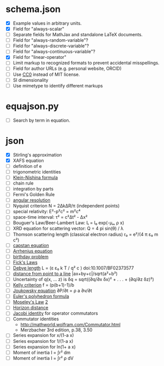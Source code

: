 
schema.json
===========

- [x] Example values in arbitrary units.
- [x] Field for "always-scalar"
- [ ] Separate fields for MathJax and standalone LaTeX documents.
- [ ] Field for "always-random-variable"?
- [ ] Field for "always-discrete-variable"?
- [ ] Field for "always-continuous-variable"?
- [x] Field for "linear-operator"
- [ ] Limit markup to recognized formats to prevent accidental misspellings.
- [ ] Field for author URLs (e.g. personal website, ORCID)
- [ ] Use [CC0](https://creativecommons.org/publicdomain/zero/1.0/) instead of MIT license.
- [ ] SI dimensionality
- [ ] Use mimetype to identify different markups

equajson.py
===========

- [ ] Search by term in equation.

json
====

- [x] Stirling's approximation
- [x] XAFS equation
- [ ] definition of e
- [ ] trigonometric identities
- [ ] [Klein-Nishina formula](https://en.wikipedia.org/wiki/Klein%E2%80%93Nishina_formula)
- [ ] chain rule
- [ ] integration by parts
- [ ] Fermi's Golden Rule
- [ ] [angular resolution](https://en.wikipedia.org/wiki/Angular_resolution)
- [ ] Nyquist criterion N = 2ΔkΔR/π (independent points)
- [ ] special relativity: E²-p²c² = m²c⁴
- [ ] space-time interval: τ² = c²Δt² - Δx²
- [ ] Bouguer's Law/Beer-Lambert Law: Iₜ = I₀ exp(-μₘ ρ x)
- [ ] XRD equation for scattering vector: Q = 4 pi sin(θ) / λ
- [ ] Thomson scattering length (classical electron radius) r₀ = e²/(4 π ε₀ m c²)
- [ ] [capstan equation](https://en.wikipedia.org/wiki/Capstan_equation)
- [ ] [Arrhenius equation](https://en.wikipedia.org/wiki/Arrhenius_equation)
- [ ] [birthday problem](https://en.wikipedia.org/wiki/Birthday_problem)
- [ ] [Fick's Laws](https://en.wikipedia.org/wiki/Fick's_laws_of_diffusion)
- [ ] [Debye length](https://en.wikipedia.org/wiki/Debye_length) L = (ε ε₀ k T / q² c ) doi:10.1007/BF02373577
- [ ] [distance from point to a line](https://en.wikipedia.org/wiki/Distance_from_a_point_to_a_line) |ax+by+c|/sqrt(a²+b²)
- [ ] Uncertainty of q(x, ... z) is δq = sqrt((∂q/∂x δx)² + . . . + (∂q/∂z δz)²)
- [ ] [Kelly criterion](https://en.wikipedia.org/wiki/Kelly_criterion) f = (p(b+1)-1)/b
- [ ] [Joukowsky equation](https://en.wikipedia.org/wiki/Water_hammer) ∂P/∂t = ρ a ∂v/∂t
- [ ] [Euler's polyhedron formula](https://en.wikipedia.org/wiki/Euler_characteristic)
- [ ] [Moseley's Law](https://en.wikipedia.org/wiki/Moseley%27s_law) [2](http://pd.chem.ucl.ac.uk/pdnn/inst1/anode.htm)
- [ ] [Horizon distance](https://en.wikipedia.org/wiki/Horizon)
- [ ] [Jacobi identity](https://en.wikipedia.org/wiki/Jacobi_identity) for operator commutators
- [ ] Commutator identities
  - <http://mathworld.wolfram.com/Commutator.html>
  - Merzbacher 3rd edition, p.38, 3.50
- [ ] Series expansion for x/(1-a x)
- [ ] Series expansion for 1/(1-a x)
- [ ] Series expansion for ln(1+ a x)
- [ ] Moment of inertia I = ∫r² dm
- [ ] Moment of inertia I = ∫r² ρ dV
